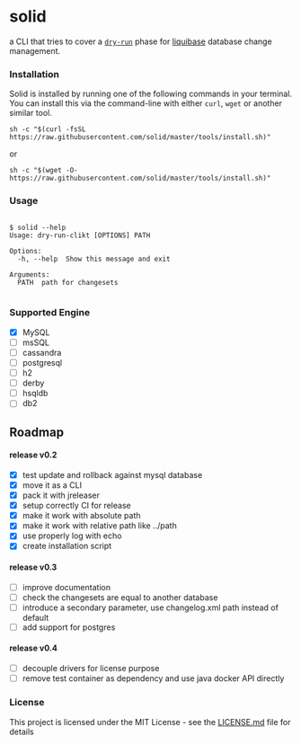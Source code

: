 # solid

a CLI that tries to cover a [`dry-run`](https://stackoverflow.com/questions/21847482/does-liquibase-support-dry-run)
phase for [liquibase](https://liquibase.org/) database change management.

### Installation

Solid is installed by running one of the following commands in your terminal. You can install this via the command-line
with either ```curl```, ```wget``` or another similar tool.

```shell
sh -c "$(curl -fsSL https://raw.githubusercontent.com/solid/master/tools/install.sh)"
```
or
```shell
sh -c "$(wget -O- https://raw.githubusercontent.com/solid/master/tools/install.sh)"
```

### Usage

```shell

$ solid --help
Usage: dry-run-clikt [OPTIONS] PATH

Options:
  -h, --help  Show this message and exit

Arguments:
  PATH  path for changesets


```

### Supported Engine

- [X] MySQL
- [ ] msSQL
- [ ] cassandra
- [ ] postgresql
- [ ] h2
- [ ] derby
- [ ] hsqldb
- [ ] db2

## Roadmap

#### release v0.2

- [X] test update and rollback against mysql database
- [X] move it as a CLI
- [X] pack it with jreleaser
- [X] setup correctly CI for release
- [X] make it work with absolute path
- [X] make it work with relative path like ../path
- [X] use properly log with echo
- [X] create installation script

#### release v0.3

- [ ] improve documentation
- [ ] check the changesets are equal to another database
- [ ] introduce a secondary parameter, use changelog.xml path instead of default
- [ ] add support for postgres

#### release v0.4

- [ ] decouple drivers for license purpose
- [ ] remove test container as dependency and use java docker API directly

### License

This project is licensed under the MIT License - see the [LICENSE.md](LICENSE.md) file for details